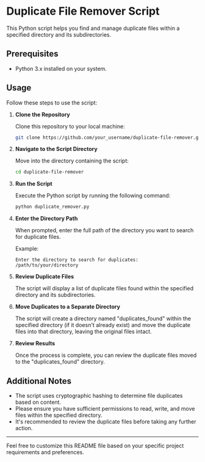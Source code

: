 
# Duplicate File Remover Script

This Python script helps you find and manage duplicate files within a specified directory and its subdirectories.

## Prerequisites

- Python 3.x installed on your system.

## Usage

Follow these steps to use the script:

1. **Clone the Repository**

   Clone this repository to your local machine:

   ```bash
   git clone https://github.com/your_username/duplicate-file-remover.git
   ```

2. **Navigate to the Script Directory**

   Move into the directory containing the script:

   ```bash
   cd duplicate-file-remover
   ```

3. **Run the Script**

   Execute the Python script by running the following command:

   ```bash
   python duplicate_remover.py
   ```

4. **Enter the Directory Path**

   When prompted, enter the full path of the directory you want to search for duplicate files.

   Example:
   ```
   Enter the directory to search for duplicates: /path/to/your/directory
   ```

5. **Review Duplicate Files**

   The script will display a list of duplicate files found within the specified directory and its subdirectories.

6. **Move Duplicates to a Separate Directory**

   The script will create a directory named "duplicates_found" within the specified directory (if it doesn't already exist) and move the duplicate files into that directory, leaving the original files intact.

7. **Review Results**

   Once the process is complete, you can review the duplicate files moved to the "duplicates_found" directory.

## Additional Notes

- The script uses cryptographic hashing to determine file duplicates based on content.
- Please ensure you have sufficient permissions to read, write, and move files within the specified directory.
- It's recommended to review the duplicate files before taking any further action.

---

Feel free to customize this README file based on your specific project requirements and preferences.